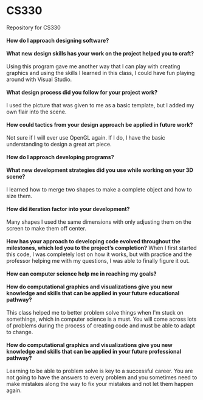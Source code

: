 # CS330
Repository for CS330<BR>
<BR>
<b>How do I approach designing software?</b><BR>
<BR>
<b>What new design skills has your work on the project helped you to craft?</b><BR>
<BR>
Using this program gave me another way that I can play with creating graphics and using the skills I learned in this class, I could have fun playing around with Visual Studio.<BR>
<BR>
<b>What design process did you follow for your project work?</b><BR>
<BR>
I used the picture that was given to me as a basic template, but I added my own flair into the scene.<BR>
<BR>
<b>How could tactics from your design approach be applied in future work?</b><BR>
<BR>
Not sure if I will ever use OpenGL again.  If I do, I have the basic understanding to design a great 
art piece.<BR>
<BR>
<b>How do I approach developing programs?</b><BR>
<BR>
<b>What new development strategies did you use while working on your 3D scene?</b><BR>
<BR>
I learned how to merge two shapes to make a complete object and how to size them.<BR>
<BR>
<b>How did iteration factor into your development?</b><BR>
<BR>
Many shapes I used the same dimensions with only adjusting them on the screen to make them off center.<BR>
<BR>
<b>How has your approach to developing code evolved throughout the milestones, which led you to the project’s completion?</b>
When I first started this code, I was completely lost on how it works, but with practice and the professor helping me with my questions, I was able to finally figure it out.<BR>
<BR>
<b>How can computer science help me in reaching my goals?</b><BR>
<BR>
<b>How do computational graphics and visualizations give you new knowledge and skills that can be applied in your future educational pathway?</b><BR>
<BR>
This class helped me to better problem solve things when I'm stuck on somethings, which in computer science is a must.  You will come across lots of problems during the process of creating code and must be able to adapt to change.<BR>
<BR>
<b>How do computational graphics and visualizations give you new knowledge and skills that can be applied in your future professional pathway?</b><BR>
<BR>
Learning to be able to problem solve is key to a successful career.  You are not going to have the answers to every problem and you sometimes need to make mistakes along the way to fix your mistakes and not let them happen again.

